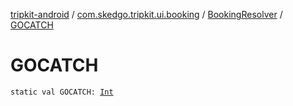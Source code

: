 [tripkit-android](../../index.md) / [com.skedgo.tripkit.ui.booking](../index.md) / [BookingResolver](index.md) / [GOCATCH](./-g-o-c-a-t-c-h.md)

# GOCATCH

`static val GOCATCH: `[`Int`](https://kotlinlang.org/api/latest/jvm/stdlib/kotlin/-int/index.html)